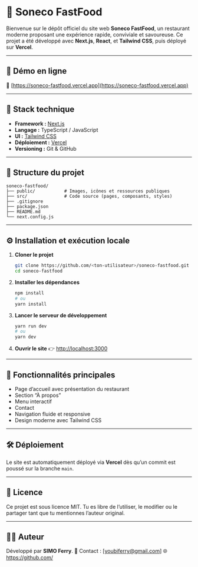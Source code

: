 # 🍔 Soneco FastFood

Bienvenue sur le dépôt officiel du site web **Soneco FastFood**, un restaurant moderne proposant une expérience rapide, conviviale et savoureuse.
Ce projet a été développé avec **Next.js**, **React**, et **Tailwind CSS**, puis déployé sur **Vercel**.

---

## 🚀 Démo en ligne

🔗 [https://soneco-fastfood.vercel.app](https://soneco-fastfood.vercel.app)

---

## 🧩 Stack technique

* **Framework :** [Next.js](https://nextjs.org/)
* **Langage :** TypeScript / JavaScript 
* **UI :** [Tailwind CSS](https://tailwindcss.com/)
* **Déploiement :** [Vercel](https://vercel.com)
* **Versioning :** Git & GitHub

---

## 📂 Structure du projet

```
soneco-fastfood/
├── public/           # Images, icônes et ressources publiques
├── src/              # Code source (pages, composants, styles)
├── .gitignore
├── package.json
├── README.md
└── next.config.js
```

---

## ⚙️ Installation et exécution locale

1. **Cloner le projet**

   ```bash
   git clone https://github.com/<ton-utilisateur>/soneco-fastfood.git
   cd soneco-fastfood
   ```

2. **Installer les dépendances**

   ```bash
   npm install
   # ou
   yarn install
   ```

3. **Lancer le serveur de développement**

   ```bash
   yarn run dev
   # ou
   yarn dev
   ```

4. **Ouvrir le site**
   👉 [http://localhost:3000](http://localhost:3000)

---

## 🧠 Fonctionnalités principales

* Page d’accueil avec présentation du restaurant
* Section “À propos”
* Menu interactif
* Contact 
* Navigation fluide et responsive
* Design moderne avec Tailwind CSS

---

## 🛠️ Déploiement

Le site est automatiquement déployé via **Vercel** dès qu’un commit est poussé sur la branche `main`.

---

## 📜 Licence

Ce projet est sous licence MIT.
Tu es libre de l’utiliser, le modifier ou le partager tant que tu mentionnes l’auteur original.

---

## 👨‍💻 Auteur

Développé par **SIMO Ferry**.
📧 Contact : [[youbiferry@gmail.com](mailto:youbiferry@gmail.com)]
🌐 [https://github.com/<ton-utilisateur>](https://github.com/<ton-utilisateur>)
